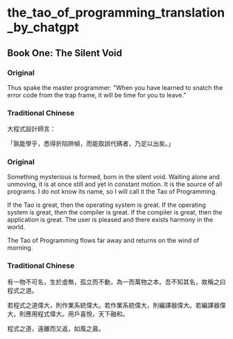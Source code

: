 # the_tao_of_programming_translation_by_chatgpt

## Book One: The Silent Void

### Original
Thus spake the master programmer:
"When you have learned to snatch the error code from the trap frame, it will be time for you to leave."

### Traditional Chinese
大程式設計師言：

「孰能學乎，悉得折陷阱幀，而能取誤代碼者，乃足以出矣。」

### Original
Something mysterious is formed, born in the silent void. Waiting alone and unmoving, it is at once still and yet in constant motion. It is the source of all programs. I do not know its name, so I will call it the Tao of Programming.

If the Tao is great, then the operating system is great. If the operating system is great, then the compiler is great. If the compiler is great, then the application is great. The user is pleased and there exists harmony in the world.

The Tao of Programming flows far away and returns on the wind of morning.

### Traditional Chinese

有一物不可名，生於虛無，孤立而不動，為一而萬物之本。吾不知其名，故稱之曰程式之道。

若程式之道偉大，則作業系統偉大。若作業系統偉大，則編譯器偉大。若編譯器偉大，則應用程式偉大。用戶喜悅，天下融和。

程式之道，遠離而又返，如風之晨。

